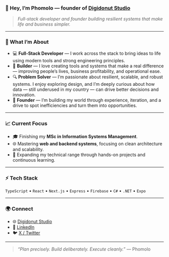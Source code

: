 ### 👋 Hey, I’m Phomolo — founder of [Digidonut Studio](https://www.digidonutstudio.tech)
> _Full-stack developer and founder building resilient systems that make life and business simpler._


---

### 🧠 What I’m About
- 💻 **Full-Stack Developer** — I work across the stack to bring ideas to life using modern tools and strong engineering principles.  
- 🧰 **Builder** — I love creating tools and systems that make a real difference — improving people’s lives, business profitability, and operational ease.  
- 🔍 **Problem Solver** — I’m passionate about resilient, scalable, and robust systems. I enjoy exploring design, and I’m deeply curious about how data — still underused in my country — can drive better decisions and innovation.  
- 🚀 **Founder** — I’m building my world through experience, iteration, and a drive to spot inefficiencies and turn them into opportunities.  

---

### 📈 Current Focus
- 🎓 Finishing my **MSc in Information Systems Management**.  
- 🌐 Mastering **web and backend systems**, focusing on clean architecture and scalability.  
- 🧩 Expanding my technical range through hands-on projects and continuous learning.  

---

### ⚡ Tech Stack
`TypeScript` • `React` • `Next.js` • `Express` • `Firebase` • `C#` • `.NET` • `Expo`
  

---

### 🌍 Connect
- 🌐 [Digidonut Studio](https://www.digidonutstudio.tech)  
- 💼 [LinkedIn](https://www.linkedin.com/in/phomolo-phiri-24b468131/) 
- 🐦 [X / Twitter](https://x.com/okmalumscarface) 

---

> _“Plan precisely. Build deliberately. Execute cleanly.”_ — Phomolo
